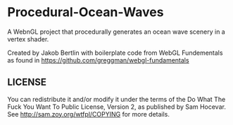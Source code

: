 # Procedural-Ocean-Waves
A WebnGL project that procedurally generates an ocean wave scenery in a vertex shader. 

Created by Jakob Bertlin with boilerplate code from WebGL Fundementals as found in https://github.com/greggman/webgl-fundamentals

## LICENSE 

You can redistribute it and/or modify it under the terms of the 
Do What The Fuck You Want To Public License, Version 2, as published by Sam Hocevar. 
See http://sam.zoy.org/wtfpl/COPYING for more details.  